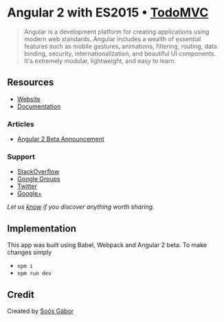 # Angular 2 with ES2015 • [TodoMVC](http://todomvc.com)

> Angular is a development platform for creating applications using modern web standards. Angular includes a wealth of essential features such as mobile gestures, animations, filtering, routing, data binding, security, internationalization, and beautiful UI components. It's extremely modular, lightweight, and easy to learn.

## Resources

- [Website](https://angular.io/)
- [Documentation](https://angular.io/docs/ts/latest/)

### Articles

- [Angular 2 Beta Announcement](http://angularjs.blogspot.co.uk/2015/12/angular-2-beta.html)

### Support

- [StackOverflow](http://stackoverflow.com/questions/tagged/angular2)
- [Google Groups](https://groups.google.com/forum/#!forum/angular)
- [Twitter](http://twitter.com/angularjs)
- [Google+](https://plus.sandbox.google.com/+AngularJS/posts)

*Let us [know](https://github.com/tastejs/todomvc/issues) if you discover anything worth sharing.*

## Implementation

This app was built using Babel, Webpack and Angular 2 beta. To make changes simply

* `npm i`
* `npm run dev`

## Credit

Created by [Soós Gábor](http://github.com/blacksonic)